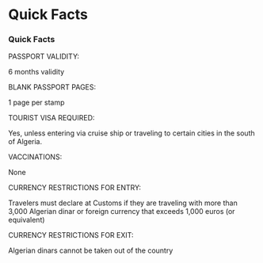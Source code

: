 # Quick Facts

### Quick Facts

PASSPORT VALIDITY:

6 months validity

BLANK PASSPORT PAGES:

1 page per stamp

TOURIST VISA REQUIRED:

Yes, unless entering via cruise ship or traveling to certain cities in the south of Algeria.

VACCINATIONS:

None

CURRENCY RESTRICTIONS FOR ENTRY:

Travelers must declare at Customs if they are traveling with more than 3,000 Algerian dinar or foreign currency that exceeds 1,000 euros (or equivalent)

CURRENCY RESTRICTIONS FOR EXIT:

Algerian dinars cannot be taken out of the country